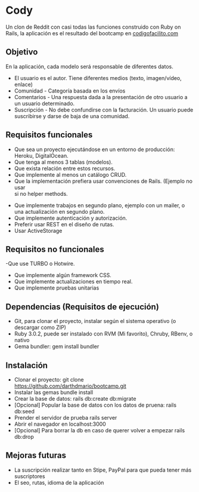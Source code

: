 # Cody

Un clon de Reddit con casi todas las funciones construido con Ruby on Rails, la aplicación es el resultado del bootcamp en [codigofacilito.com](https://codigofacilito.com/)

## Objetivo

En la aplicación, cada modelo será responsable de diferentes datos.

- El usuario es el autor. Tiene diferentes medios (texto, imagen/vídeo, enlace)
- Comunidad - Categoría basada en los envíos
- Comentarios - Una respuesta dada a la presentación de otro usuario a un usuario determinado.
- Suscripción - No debe confundirse con la facturación. Un usuario puede suscribirse y darse de baja de una comunidad.

## Requisitos funcionales

- Que sea un proyecto ejecutándose en un entorno de producción: Heroku, DigitalOcean.
- Que tenga al menos 3 tablas (modelos).
- Que exista relación entre estos recursos.
- Que implemente al menos un catálogo CRUD.
- Que la implementación prefiera usar convenciones de Rails. (Ejemplo no usar <form> si no helper methods.
- Que implemente trabajos en segundo plano, ejemplo con un mailer, o una actualización en segundo plano.
- Que implemente autenticación y autorización.
- Preferir usar REST en el diseño de rutas.
- Usar ActiveStorage

## Requisitos no funcionales
-Que use TURBO o Hotwire.
- Que implemente algún framework CSS.
- Que implemente actualizaciones en tiempo real.
- Que implemente pruebas unitarias

## Dependencias (Requisitos de ejecución)

- Git, para clonar el proyecto, instalar según el sistema operativo (o descargar como ZIP)
- Ruby 3.0.2, puede ser instalado con RVM (Mi favorito), Chruby, RBenv, o nativo
- Gema bundler: gem install bundler

## Instalación

- Clonar el proyecto: git clone https://github.com/darthdmario/bootcamp.git
- Instalar las gemas bundle install
- Crear la base de datos: rails db:create db:migrate
- [Opcional] Popular la base de datos con los datos de pruena: rails db:seed
- Prender el servidor de prueba rails server
- Abrir el navegador en localhost:3000
- [Opcional] Para borrar la db en caso de querer volver a empezar rails db:drop

## Mejoras futuras

- La suscripción realizar tanto en Stipe,  PayPal para que pueda tener más suscriptores
- El seo, rutas, idioma de la aplicación  
